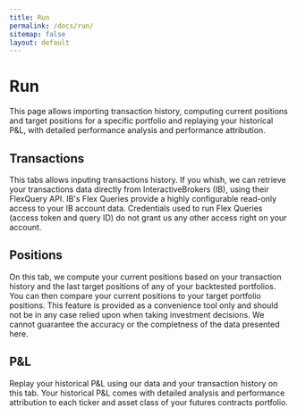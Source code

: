 ```yaml
---
title: Run
permalink: /docs/run/
sitemap: false
layout: default
---
```


# Run

This page allows importing transaction history, computing current positions and target positions for a specific portfolio and replaying your historical P&L, with detailed performance analysis and performance attribution.

## Transactions

This tabs allows inputing transactions history. If you whish, we can retrieve your transactions data directly from InteractiveBrokers (IB), using their FlexQuery API. IB's Flex Queries provide a highly configurable read-only access to your IB account data. Credentials used to run Flex Queries (access token and query ID) do not grant us any other access right on your account.

## Positions

On this tab, we compute your current positions based on your transaction history and the last target positions of any of your backtested portfolios. You can then compare your current positions to your target portfolio positions. This feature is provided as a convenience tool only and should not be in any case relied upon when taking investment decisions. We cannot guarantee the accuracy or the completness of the data presented here.

## P&L

Replay your historical P&L using our data and your transaction history on this tab. Your historical P&L comes with detailed analysis and performance attribution to each ticker and asset class of your futures contracts portfolio.